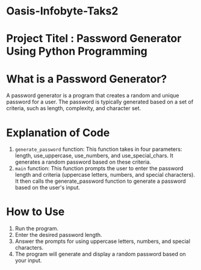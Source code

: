 # Oasis-Infobyte-Taks2
# Project Titel : Password Generator Using Python Programming

# What is a Password Generator?
A password generator is a program that creates a random and unique password for a user. The password is typically generated based on a set of criteria, such as length, complexity, and character set.

# Explanation of Code
1. `generate_password` function: This function takes in four parameters: length, use_uppercase, use_numbers, and use_special_chars. It generates a random password based on these criteria.
2. `main` function: This function prompts the user to enter the password length and criteria (uppercase letters, numbers, and special characters). It then calls the generate_password function to generate a password based on the user's input.

# How to Use
1. Run the program.
2. Enter the desired password length.
3. Answer the prompts for using uppercase letters, numbers, and special characters.
4. The program will generate and display a random password based on your input.
